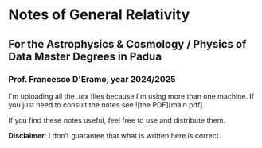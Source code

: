# Notes of General Relativity 

## For the Astrophysics & Cosmology / Physics of Data Master Degrees in Padua

### Prof. Francesco D'Eramo, year 2024/2025

I'm uploading all the *.tex* files because I'm using more than one machine. If you just need to consult the notes see ![the PDF][main.pdf].  

If you find these notes useful, feel free to use and distribute them.  

**Disclaimer**: I don't guarantee that what is written here is correct.
